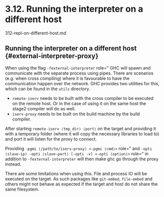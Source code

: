 # 3.12. Running the interpreter on a different host

312-repl-on-different-host.md

Running the interpreter on a different host {#external-interpreter-proxy}
-------------------------------------------

When using the flag `-fexternal-interpreter` 
role="  GHC will spawn and communicate with the separate
process using pipes. There are scenarios (e.g. when cross compiling)
where it is favourable to have the communication happen over the
network. GHC provides two utilities for this, which can be found in the
`utils` directory.

-   `remote-iserv` needs to be built with the cross compiler to be
    executed on the remote host. Or in the case of using it on the same
    host the stage2 compiler will do as well.
-   `iserv-proxy` needs to be built on the build machine by the build
    compiler.

After starting `remote-iserv ⟨tmp_dir⟩ ⟨port⟩` on the target and
providing it with a temporary folder (where it will copy the necessary
libraries to load to) and port it will listen for the proxy to connect.

Providing `-pgmi ⟨/path/to/iserv-proxy⟩ <-pgmi ⟨cmd⟩>` 
role="  and
`-opti ⟨slave-ip⟩ -opti ⟨slave-port⟩ [-opti -v] <-opti ⟨option⟩>` 
role="  in addition to
`-fexternal-interpreter`  will then
make ghc go through the proxy instead.

There are some limitations when using this. File and process IO will be
executed on the target. As such packages like `git-embed`, `file-embed`
and others might not behave as expected if the target and host do not
share the same filesystem.
